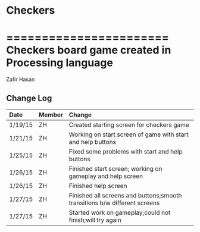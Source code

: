 # Checkers
=======================
Checkers board game created in Processing language
=======================
Zafir Hasan

Change Log
----------
| Date    | Member   | Change     |
|:--------|:---------|:-----------|
| 1/19/15 | ZH       |Created starting screen for checkers game|
| 1/21/15 | ZH       |Working on start screen of game with start and help buttons| 
| 1/25/15 | ZH       |Fixed some problems with start and help buttons|
| 1/26/15 | ZH       |Finished start screen; working on gameplay and help screen|
| 1/26/15 | ZH       |Finished help screen|
| 1/27/15 | ZH       |Finished all screens and buttons;smooth transitions b/w different screens|
| 1/27/15 | ZH       |Started work on gameplay;could not finish;will try again|
